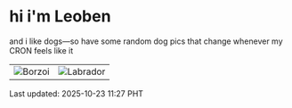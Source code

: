 # hi i'm Leoben

and i like dogs—so have some random dog pics that change whenever my CRON feels like it

|  |  |
|--------|----------|
| ![Borzoi](https://random-dog-vercel.vercel.app/api/random-borzoi?v=1761190066) | ![Labrador](https://random-dog-vercel.vercel.app/api/random-labrador?v=1761190066) |

Last updated: 2025-10-23 11:27 PHT

